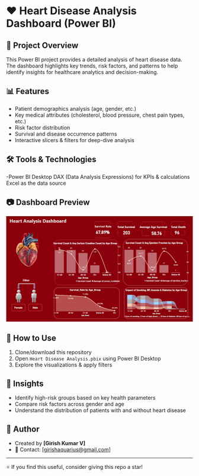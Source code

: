 # ❤️ Heart Disease Analysis Dashboard (Power BI)

## 📌 Project Overview
This Power BI project provides a detailed analysis of heart disease data.  
The dashboard highlights key trends, risk factors, and patterns to help identify insights for healthcare analytics and decision-making.

## 📊 Features
- Patient demographics analysis (age, gender, etc.)
- Key medical attributes (cholesterol, blood pressure, chest pain types, etc.)
- Risk factor distribution
- Survival and disease occurrence patterns
- Interactive slicers & filters for deep-dive analysis

## 🛠️ Tools & Technologies
-Power BI Desktop
DAX (Data Analysis Expressions) for KPIs & calculations
Excel as the data source

## 📷 Dashboard Preview
![Dashboard Overview](dashboard_preview.png)

## 🚀 How to Use
1. Clone/download this repository
2. Open `Heart Disease Analysis.pbix` using Power BI Desktop
3. Explore the visualizations & apply filters

## 📌 Insights
- Identify high-risk groups based on key health parameters  
- Compare risk factors across gender and age  
- Understand the distribution of patients with and without heart disease  

## 🔗 Author
- Created by **[Girish Kumar V]**
- 📧 Contact: [girishaquarius@gmail.com]

---
⭐ If you find this useful, consider giving this repo a star!
